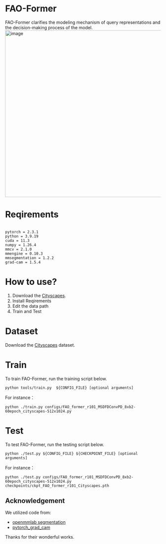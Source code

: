 # FAO-Former
FAO-Former clarifies the modeling mechanism of query representations and the decision-making process of the model.
<img width="1135" height="540" alt="image" src="https://github.com/user-attachments/assets/440db97a-2763-423d-a658-38e2b5aa85e3" />

# Reqirements
```

pytorch = 2.3.1
python = 3.9.19
cuda = 11.3
numpy = 1.26.4
mmcv = 2.1.0
mmengine = 0.10.3
mmsegmentation = 1.2.2
grad-cam = 1.5.4

```

# How to use?

1. Download the [Cityscapes](https://www.cityscapes-dataset.com/).
2. Install Reqirements
3. Edit the data path
4. Train and Test

# Dataset
Download the [Cityscapes](https://www.cityscapes-dataset.com/) dataset.

# Train

To train FAO-Former, run the training script below.

```
python tools/train.py  ${CONFIG_FILE} [optional arguments]
```

For instance：

```
python ./train.py configs/FAO_former_r101_MSDFDConvPD_8xb2-60epoch_cityscapes-512x1024.py
```

# Test

To test FAO-Former, run the testing script below.
    
```
python ./test.py ${CONFIG_FILE} ${CHECKPOINT_FILE} [optional arguments]
```  

For instance：
<!-- For instance(Download checkpoint: [Baidu Drive](https://pan.baidu.com/s/1l93sSqKXTSlQbPUE88voDw) passwd: ihek)： -->

```
python ./test.py configs/FAO_former_r101_MSDFDConvPD_8xb2-60epoch_cityscapes-512x1024.py checkpoints/ckpt_FAO_former_r101_Cityscapes.pth
```

## Acknowledgement

We utilized code from:

- [openmmlab segmentation](https://mmsegmentation.readthedocs.io/en/latest/) 
- [pytorch_grad_cam](https://github.com/jacobgil/pytorch-grad-cam/tree/61e9babae8600351b02b6e90864e4807f44f2d4a)  

Thanks for their wonderful works.



